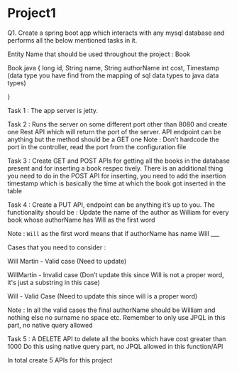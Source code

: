 # Project1

Q1. Create a spring boot app which interacts with any mysql database and performs all the below mentioned tasks in it. 

Entity Name that should be used throughout the project : Book

Book.java
{
	long id,
	String name,
	String authorName
	int cost,
	Timestamp (data type you have find from the mapping of sql data types to java data types)

}

Task 1 : The app server is jetty.

Task 2 : Runs the server on some different port other than 8080 and create one Rest API which will return the port of the server. API endpoint can be anything but the method should be a GET one
Note : Don’t hardcode the port in the controller, read the port from the configuration file

Task 3 : Create GET and POST APIs for getting all the books in the database present and for inserting a book respec tively.
There is an additional thing you need to do in the POST API for inserting, you need to add the insertion timestamp which is basically the time at which the book got inserted in the table

Task 4 : Create a PUT API, endpoint can be anything it’s up to you. The functionality should be : Update the name of the author as William for every book whose authorName has Will as the first word

Note : `Will` as the first word means that if authorName has name Will ___

Cases that you need to consider :

Will Martin - Valid case (Need to update)

WillMartin - Invalid case (Don’t update this since Will is not a proper word, it's just a substring in this case)

Will - Valid Case (Need to update this since will is a proper word)

Note : In all the valid cases the final authorName should be William and nothing else no surname no space etc.
Remember to only use JPQL in this part, no native query allowed

Task 5 : A DELETE API to delete all the books which have cost greater than 1000
Do this using native query part, no JPQL allowed in this function/API

In total create 5 APIs for this project

